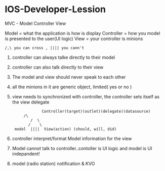 # IOS-Developer-Lession

MVC - Model Controller View

Model = what the application is how is display
Controller = how you model is presented to the user(UI logic)
View = your controller is minions

	/,\ you can cross , |||| you cann't
1. controller can always talke directly to their model
2. controller can also talk directly to their view
3. The model and view should never speak to each other
4. all the minions in it are generic object, limited( yes or no )
5. view needs to synchronized with controller, the controller sets itself as the view delegate

                    Controller(target)(outlet)(delegate)(datasource)
			/\
		       /  \
		      /    \
		model  ||||  View(action) (should, will, did)

6. controller interpret/format Model information for the view 
7. Model cannot talk to controller..contoller is UI logic and model is UI indepandent!
8. model (radio station) notification & KVO  















